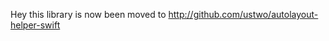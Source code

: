 Hey this library is now been moved to <a href="http://github.com/ustwo/autolayout-helper-swift">http://github.com/ustwo/autolayout-helper-swift</a>
